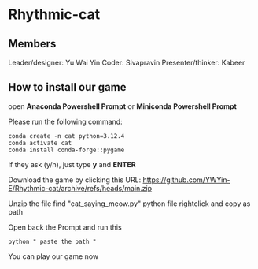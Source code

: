# Rhythmic-cat

## Members
Leader/designer: Yu Wai Yin
Coder: Sivapravin
Presenter/thinker: Kabeer

## How to install our game
open **Anaconda Powershell Prompt** or **Miniconda Powershell Prompt**

Please run the following command:
```
conda create -n cat python=3.12.4
conda activate cat
conda install conda-forge::pygame
```
If they ask (y/n), just type **y** and **ENTER**


Download the game by clicking this URL:
https://github.com/YWYin-E/Rhythmic-cat/archive/refs/heads/main.zip

Unzip the file
find "cat_saying_meow.py" python file
rightclick and copy as path

Open back the Prompt and run this
```
python " paste the path "
```

You can play our game now
